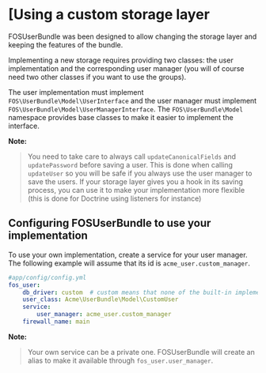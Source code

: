 [Using a custom storage layer
=============================

FOSUserBundle was been designed to allow changing the storage layer and keeping
the features of the bundle.

Implementing a new storage requires providing two classes: the user implementation
and the corresponding user manager (you will of course need two other classes
if you want to use the groups).

The user implementation must implement `FOS\UserBundle\Model\UserInterface`
and the user manager must implement `FOS\UserBundle\Model\UserManagerInterface`.
The `FOS\UserBundle\Model` namespace provides base classes to make it easier to
implement the interface.

**Note:**

> You need to take care to always call `updateCanonicalFields` and `updatePassword`
> before saving a user. This is done when calling `updateUser` so you will
> be safe if you always use the user manager to save the users.
> If your storage layer gives you a hook in its saving process, you can use
> it to make your implementation more flexible (this is done for Doctrine
> using listeners for instance)

## Configuring FOSUserBundle to use your implementation

To use your own implementation, create a service for your user manager. The
following example will assume that its id is `acme_user.custom_manager`.

```yaml
#app/config/config.yml
fos_user:
    db_driver: custom  # custom means that none of the built-in implementation is used
    user_class: Acme\UserBundle\Model\CustomUser
    service:
        user_manager: acme_user.custom_manager
    firewall_name: main
```

**Note:**

> Your own service can be a private one. FOSUserBundle will create an alias
> to make it available through `fos_user.user_manager`.
